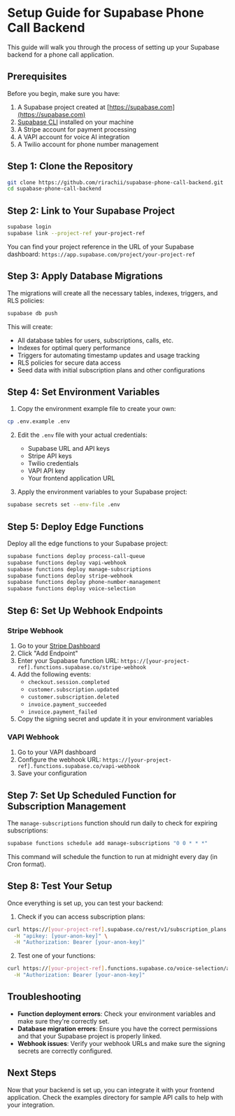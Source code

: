 # Setup Guide for Supabase Phone Call Backend

This guide will walk you through the process of setting up your Supabase backend for a phone call application.

## Prerequisites

Before you begin, make sure you have:

1. A Supabase project created at [https://supabase.com](https://supabase.com)
2. [Supabase CLI](https://supabase.com/docs/guides/cli) installed on your machine
3. A Stripe account for payment processing
4. A VAPI account for voice AI integration
5. A Twilio account for phone number management

## Step 1: Clone the Repository

```bash
git clone https://github.com/rirachii/supabase-phone-call-backend.git
cd supabase-phone-call-backend
```

## Step 2: Link to Your Supabase Project

```bash
supabase login
supabase link --project-ref your-project-ref
```

You can find your project reference in the URL of your Supabase dashboard: `https://app.supabase.com/project/your-project-ref`

## Step 3: Apply Database Migrations

The migrations will create all the necessary tables, indexes, triggers, and RLS policies:

```bash
supabase db push
```

This will create:
- All database tables for users, subscriptions, calls, etc.
- Indexes for optimal query performance
- Triggers for automating timestamp updates and usage tracking
- RLS policies for secure data access
- Seed data with initial subscription plans and other configurations

## Step 4: Set Environment Variables

1. Copy the environment example file to create your own:

```bash
cp .env.example .env
```

2. Edit the `.env` file with your actual credentials:
   - Supabase URL and API keys
   - Stripe API keys
   - Twilio credentials
   - VAPI API key
   - Your frontend application URL

3. Apply the environment variables to your Supabase project:

```bash
supabase secrets set --env-file .env
```

## Step 5: Deploy Edge Functions

Deploy all the edge functions to your Supabase project:

```bash
supabase functions deploy process-call-queue
supabase functions deploy vapi-webhook
supabase functions deploy manage-subscriptions
supabase functions deploy stripe-webhook
supabase functions deploy phone-number-management
supabase functions deploy voice-selection
```

## Step 6: Set Up Webhook Endpoints

### Stripe Webhook

1. Go to your [Stripe Dashboard](https://dashboard.stripe.com/webhooks)
2. Click "Add Endpoint"
3. Enter your Supabase function URL:
   `https://[your-project-ref].functions.supabase.co/stripe-webhook`
4. Add the following events:
   - `checkout.session.completed`
   - `customer.subscription.updated`
   - `customer.subscription.deleted`
   - `invoice.payment_succeeded`
   - `invoice.payment_failed`
5. Copy the signing secret and update it in your environment variables

### VAPI Webhook

1. Go to your VAPI dashboard
2. Configure the webhook URL:
   `https://[your-project-ref].functions.supabase.co/vapi-webhook`
3. Save your configuration

## Step 7: Set Up Scheduled Function for Subscription Management

The `manage-subscriptions` function should run daily to check for expiring subscriptions:

```bash
supabase functions schedule add manage-subscriptions "0 0 * * *"
```

This command will schedule the function to run at midnight every day (in Cron format).

## Step 8: Test Your Setup

Once everything is set up, you can test your backend:

1. Check if you can access subscription plans:
```bash
curl https://[your-project-ref].supabase.co/rest/v1/subscription_plans \
  -H "apikey: [your-anon-key]" \
  -H "Authorization: Bearer [your-anon-key]"
```

2. Test one of your functions:
```bash
curl https://[your-project-ref].functions.supabase.co/voice-selection/available \
  -H "Authorization: Bearer [your-anon-key]"
```

## Troubleshooting

- **Function deployment errors**: Check your environment variables and make sure they're correctly set.
- **Database migration errors**: Ensure you have the correct permissions and that your Supabase project is properly linked.
- **Webhook issues**: Verify your webhook URLs and make sure the signing secrets are correctly configured.

## Next Steps

Now that your backend is set up, you can integrate it with your frontend application. Check the examples directory for sample API calls to help with your integration.
